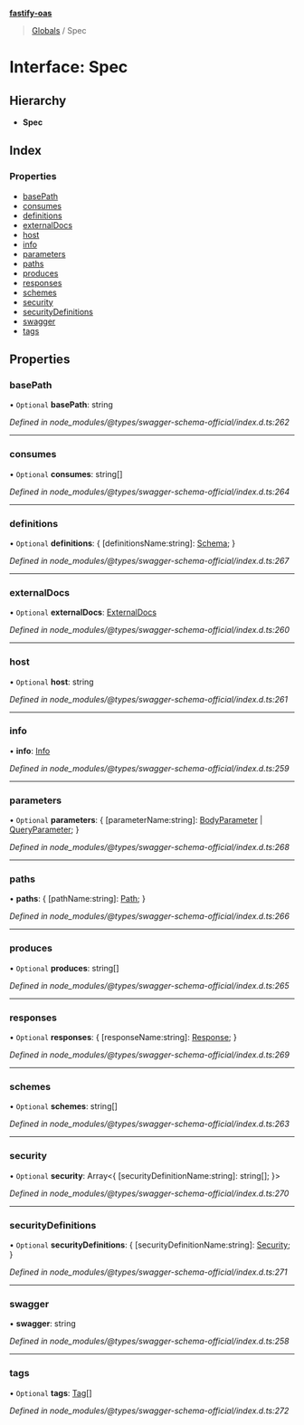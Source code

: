 **[fastify-oas](../README.md)**

> [Globals](../README.md) / Spec

# Interface: Spec

## Hierarchy

* **Spec**

## Index

### Properties

* [basePath](spec.md#basepath)
* [consumes](spec.md#consumes)
* [definitions](spec.md#definitions)
* [externalDocs](spec.md#externaldocs)
* [host](spec.md#host)
* [info](spec.md#info)
* [parameters](spec.md#parameters)
* [paths](spec.md#paths)
* [produces](spec.md#produces)
* [responses](spec.md#responses)
* [schemes](spec.md#schemes)
* [security](spec.md#security)
* [securityDefinitions](spec.md#securitydefinitions)
* [swagger](spec.md#swagger)
* [tags](spec.md#tags)

## Properties

### basePath

• `Optional` **basePath**: string

*Defined in node_modules/@types/swagger-schema-official/index.d.ts:262*

___

### consumes

• `Optional` **consumes**: string[]

*Defined in node_modules/@types/swagger-schema-official/index.d.ts:264*

___

### definitions

• `Optional` **definitions**: { [definitionsName:string]: [Schema](schema.md);  }

*Defined in node_modules/@types/swagger-schema-official/index.d.ts:267*

___

### externalDocs

• `Optional` **externalDocs**: [ExternalDocs](externaldocs.md)

*Defined in node_modules/@types/swagger-schema-official/index.d.ts:260*

___

### host

• `Optional` **host**: string

*Defined in node_modules/@types/swagger-schema-official/index.d.ts:261*

___

### info

•  **info**: [Info](info.md)

*Defined in node_modules/@types/swagger-schema-official/index.d.ts:259*

___

### parameters

• `Optional` **parameters**: { [parameterName:string]: [BodyParameter](../README.md#bodyparameter) \| [QueryParameter](../README.md#queryparameter);  }

*Defined in node_modules/@types/swagger-schema-official/index.d.ts:268*

___

### paths

•  **paths**: { [pathName:string]: [Path](path.md);  }

*Defined in node_modules/@types/swagger-schema-official/index.d.ts:266*

___

### produces

• `Optional` **produces**: string[]

*Defined in node_modules/@types/swagger-schema-official/index.d.ts:265*

___

### responses

• `Optional` **responses**: { [responseName:string]: [Response](response.md);  }

*Defined in node_modules/@types/swagger-schema-official/index.d.ts:269*

___

### schemes

• `Optional` **schemes**: string[]

*Defined in node_modules/@types/swagger-schema-official/index.d.ts:263*

___

### security

• `Optional` **security**: Array\<{ [securityDefinitionName:string]: string[];  }>

*Defined in node_modules/@types/swagger-schema-official/index.d.ts:270*

___

### securityDefinitions

• `Optional` **securityDefinitions**: { [securityDefinitionName:string]: [Security](../README.md#security);  }

*Defined in node_modules/@types/swagger-schema-official/index.d.ts:271*

___

### swagger

•  **swagger**: string

*Defined in node_modules/@types/swagger-schema-official/index.d.ts:258*

___

### tags

• `Optional` **tags**: [Tag](tag.md)[]

*Defined in node_modules/@types/swagger-schema-official/index.d.ts:272*

